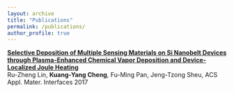 ```yaml
---
layout: archive
title: "Publications"
permalink: /publications/
author_profile: true
---
```


<b>[Selective Deposition of Multiple Sensing Materials on Si Nanobelt Devices through Plasma-Enhanced Chemical Vapor Deposition and Device-Localized Joule Heating](https://pubs.acs.org/doi/10.1021/acsami.7b13896)</b><br>
Ru-Zheng Lin, <b>Kuang-Yang Cheng</b>, Fu-Ming Pan, Jeng-Tzong Sheu, ACS Appl. Mater. Interfaces 2017
